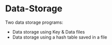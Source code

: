 # Data-Storage
Two data storage programs:
<ul>
  <li>Data storage using Key & Data files</li>
  <li>Data storage using a hash table saved in a file</li>
</ul>
